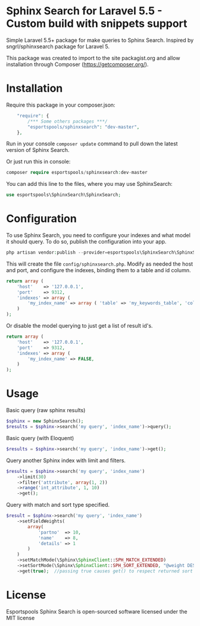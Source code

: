 Sphinx Search for Laravel 5.5 - Custom build with snippets support
=======================
Simple Laravel 5.5+ package for make queries to Sphinx Search.
Inspired by sngrl/sphinxsearch package for Laravel 5.

This package was created to import to the site packagist.org and allow installation through Composer (https://getcomposer.org/).

Installation
=======================

Require this package in your composer.json:
 
```php
	"require": {
        /*** Some others packages ***/
		"esportspools/sphinxsearch": "dev-master",
	},
```

Run in your console `composer update` command to pull down the latest version of Sphinx Search.


Or just run this in console:

```php
composer require esportspools/sphinxsearch:dev-master
```


You can add this line to the files, where you may use SphinxSearch:

```php
use esportspools\SphinxSearch\SphinxSearch;
```

Configuration
=======================

To use Sphinx Search, you need to configure your indexes and what model it should query. To do so, publish the configuration into your app.

```php
php artisan vendor:publish --provider=esportspools\SphinxSearch\SphinxSearchServiceProvider --force
```

This will create the file `config/sphinxsearch.php`. Modify as needed the host and port, and configure the indexes, binding them to a table and id column.

```php
return array (
	'host'    => '127.0.0.1',
	'port'    => 9312,
	'indexes' => array (
		'my_index_name' => array ( 'table' => 'my_keywords_table', 'column' => 'id' ),
	)
);
```
Or disable the model querying to just get a list of result id's.
```php
return array (
	'host'    => '127.0.0.1',
	'port'    => 9312,
	'indexes' => array (
		'my_index_name' => FALSE,
	)
);
```


Usage
=======================

Basic query (raw sphinx results)
```php
$sphinx = new SphinxSearch();
$results = $sphinx->search('my query', 'index_name')->query();
```

Basic query (with Eloquent)
```php
$results = $sphinx->search('my query', 'index_name')->get();
```

Query another Sphinx index with limit and filters.
```php
$results = $sphinx->search('my query', 'index_name')
	->limit(30)
	->filter('attribute', array(1, 2))
	->range('int_attribute', 1, 10)
	->get();
```

Query with match and sort type specified.
```php
$result = $sphinx->search('my query', 'index_name')
	->setFieldWeights(
		array(
			'partno'  => 10,
			'name'    => 8,
			'details' => 1
		)
	)
	->setMatchMode(\Sphinx\SphinxClient::SPH_MATCH_EXTENDED)
	->setSortMode(\Sphinx\SphinxClient::SPH_SORT_EXTENDED, "@weight DESC")
	->get(true);  //passing true causes get() to respect returned sort order
```


License
=======================

Esportspools Sphinx Search is open-sourced software licensed under the MIT license
